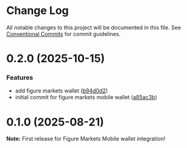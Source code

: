 # Change Log

All notable changes to this project will be documented in this file.
See [Conventional Commits](https://conventionalcommits.org) for commit guidelines.

# 0.2.0 (2025-10-15)


### Features

* add figure markets wallet ([b94d0d2](https://github.com/hyperweb-io/cosmos-kit/commit/b94d0d205a125672e3051cf2dee8642bf5c1746e))
* initial commit for figure markets mobile wallet ([a85ac3b](https://github.com/hyperweb-io/cosmos-kit/commit/a85ac3b75ea47d0ac3d570511ffb306bccd26ee9))





# 0.1.0 (2025-08-21)

**Note:** First release for Figure Markets Mobile wallet integration!
